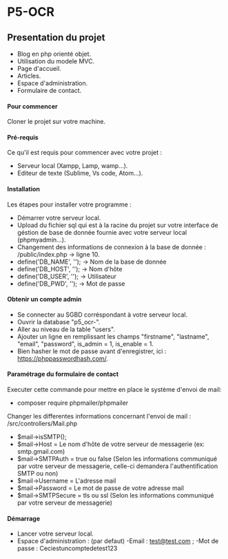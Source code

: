 # P5-OCR

## Presentation du projet

- Blog en php orienté objet.
- Utilisation du modele MVC.
- Page d'accueil.
- Articles.
- Espace d'administration.
- Formulaire de contact.

#### Pour commencer
Cloner le projet sur votre machine.

#### Pré-requis
Ce qu'il est requis pour commencer avec votre projet :
- Serveur local (Xampp, Lamp, wamp...).
- Editeur de texte (Sublime, Vs code, Atom...).

#### Installation
Les étapes pour installer votre programme :

- Démarrer votre serveur local.
- Upload du fichier sql qui est à la racine du projet sur votre interface de géstion de base 
de donnée fournie avec votre serveur local (phpmyadmin...).
- Changement des informations de connexion à la base de donnée : /public/index.php -> ligne 10.
- define('DB_NAME', ''); -> Nom de la base de donnée
- define('DB_HOST', ''); -> Nom d'hôte
- define('DB_USER', ''); -> Utilisateur
- define('DB_PWD', ''); -> Mot de passe


#### Obtenir un compte admin
- Se connecter au SGBD corréspondant à votre serveur local.
- Ouvrir la database "p5_ocr-".
- Aller au niveau de la table "users".
- Ajouter un ligne en remplissant les champs "firstname", "lastname", "email", "password", is_admin = 1, is_enable = 1.
- Bien hasher le mot de passe avant d'enregistrer, ici : https://phppasswordhash.com/.

#### Paramétrage du formulaire de contact
Executer cette commande pour mettre en place le système d'envoi de mail: 
- composer require phpmailer/phpmailer

Changer les differentes informations concernant l'envoi de mail : /src/controllers/Mail.php

- $mail->isSMTP();
- $mail->Host = Le nom d'hôte de votre serveur de messagerie (ex: smtp.gmail.com)
- $mail->SMTPAuth = true ou false (Selon les informations communiqué par votre serveur de 
messagerie, celle-ci demandera l'authentification SMTP ou non)
- $mail->Username = L'adresse mail
- $mail->Password = Le mot de passe de votre adresse mail
- $mail->SMTPSecure = tls ou ssl (Selon les informations communiqué par votre serveur de messagerie)

#### Démarrage
- Lancer votre serveur local.
- Espace d'administration : (par defaut) -Email : test@test.com ; -Mot de passe : Ceciestuncomptedetest123
